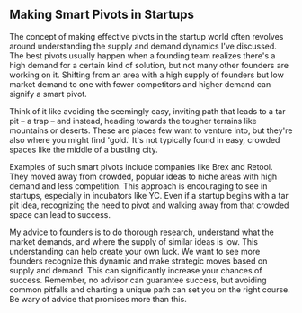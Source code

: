 ## Making Smart Pivots in Startups
The concept of making effective pivots in the startup world often revolves around understanding the supply and demand dynamics I've discussed. The best pivots usually happen when a founding team realizes there's a high demand for a certain kind of solution, but not many other founders are working on it. Shifting from an area with a high supply of founders but low market demand to one with fewer competitors and higher demand can signify a smart pivot.

Think of it like avoiding the seemingly easy, inviting path that leads to a tar pit – a trap – and instead, heading towards the tougher terrains like mountains or deserts. These are places few want to venture into, but they're also where you might find 'gold.' It's not typically found in easy, crowded spaces like the middle of a bustling city.

Examples of such smart pivots include companies like Brex and Retool. They moved away from crowded, popular ideas to niche areas with high demand and less competition. This approach is encouraging to see in startups, especially in incubators like YC. Even if a startup begins with a tar pit idea, recognizing the need to pivot and walking away from that crowded space can lead to success.

My advice to founders is to do thorough research, understand what the market demands, and where the supply of similar ideas is low. This understanding can help create your own luck. We want to see more founders recognize this dynamic and make strategic moves based on supply and demand. This can significantly increase your chances of success. Remember, no advisor can guarantee success, but avoiding common pitfalls and charting a unique path can set you on the right course. Be wary of advice that promises more than this.
